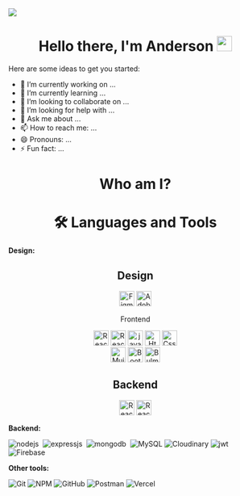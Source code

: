 

<img src="https://user-images.githubusercontent.com/94204560/220208543-a7a8c3aa-4a70-48a4-b2a1-01b3449cb0a6.gif">



<div align="center">
<h1> Hello there, I'm Anderson <img src="https://user-images.githubusercontent.com/42378118/110234147-e3259600-7f4e-11eb-95be-0c4047144dea.gif" width="30"> </h1>
</div>

Here are some ideas to get you started:


- 🔭 I’m currently working on ...
- 🌱 I’m currently learning ...
- 👯 I’m looking to collaborate on ...
- 🤔 I’m looking for help with ...
- 💬 Ask me about ...
- 📫 How to reach me: ...
- 😄 Pronouns: ...
- ⚡ Fun fact: ...


<div align="center">
<h1> Who am I? </h1>
</div>

<div align="center">
<h1> 🛠️ Languages and Tools </h1>
</div>

**Design:**

<div align="center">  
  <h2>Design</h2>
    <img src="https://img.shields.io/badge/figma-%23F24E1E.svg?style=for-the-badge&logo=figma&logoColor=white" alt="Figma" height="30" /> 
    <img src="https://img.shields.io/badge/Adobe%20XD-470137?style=for-the-badge&logo=Adobe%20XD&logoColor=#FF61F6" alt="AdobeXd" height="30" /> </div>



<div align="center">  
   <p >Frontend</p>
     <img src="https://img.shields.io/badge/React-20232A?style=for-the-badge&logo=react&logoColor=61DAFB" alt="React" height="30" /> 
     <img src="https://img.shields.io/badge/React_Router-CA4245?style=for-the-badge&logo=react-router&logoColor=white" alt="ReactRouter" height="30" />
     <img src="https://img.shields.io/badge/javascript-%23323330.svg?style=for-the-badge&logo=javascript&logoColor=%23F7DF1E" alt="javascript" height="30" />
     <img src="https://img.shields.io/badge/html5-%23E34F26.svg?style=for-the-badge&logo=html5&logoColor=white" alt="Html" height="30" />
     <img src="https://img.shields.io/badge/css3-%231572B6.svg?style=for-the-badge&logo=css3&logoColor=white" alt="Css" height="30" />
 </div>
  
 <div align="center">  
   <img src="https://img.shields.io/badge/MUI-%230081CB.svg?style=for-the-badge&logo=mui&logoColor=white" alt="Mui5" height="30" />
   <img src="https://img.shields.io/badge/bootstrap-%23563D7C.svg?style=for-the-badge&logo=bootstrap&logoColor=white" alt="Bootstrap" height="30" />
   <img src="https://img.shields.io/badge/bulma-00D0B1?style=for-the-badge&logo=bulma&logoColor=white" alt="Bulma" height="30" />
</div>


<div align="center">  
   <h2 fontSize="10px">Backend</h2>
     <img src="https://img.shields.io/badge/React-20232A?style=for-the-badge&logo=react&logoColor=61DAFB" alt="React" height="30" /> 
     <img  src="https://img.shields.io/badge/React_Router-CA4245?style=for-the-badge&logo=react-router&logoColor=white" alt="ReactRouter" height="30" />
 </div>





**Backend:**

![nodejs](https://img.shields.io/badge/Node.js-43853D?style=for-the-badge&logo=node.js&logoColor=white)&nbsp;
![expressjs](https://img.shields.io/badge/Express.js-000000?style=for-the-badge&logo=express&logoColor=white)&nbsp;
![mongodb](https://img.shields.io/badge/MongoDB-4EA94B?style=for-the-badge&logo=mongodb&logoColor=white)&nbsp;
![MySQL](https://camo.githubusercontent.com/b46e59b09c063a31380646688a68018381767a7a206547c93f896df4643671e9/68747470733a2f2f696d672e736869656c64732e696f2f62616467652f6d7973716c2d2532333030303030662e7376673f7374796c653d666f722d7468652d6261646765266c6f676f3d6d7973716c266c6f676f436f6c6f723d7768697465)
![Cloudinary](https://img.shields.io/badge/Cloudinary-blue?style=for-the-badge)
![jwt](	https://img.shields.io/badge/JWT-000000?style=for-the-badge&logo=JSON%20web%20tokens&logoColor=white)&nbsp;
![Firebase](https://img.shields.io/badge/firebase-%23039BE5.svg?style=for-the-badge&logo=firebase)

**Other tools:**

![Git](https://img.shields.io/badge/git-%23F05033.svg?style=for-the-badge&logo=git&logoColor=white)
![NPM](https://img.shields.io/badge/NPM-%23CB3837.svg?style=for-the-badge&logo=npm&logoColor=white)
![GitHub](https://img.shields.io/badge/github-%23121011.svg?style=for-the-badge&logo=github&logoColor=white)
![Postman](https://img.shields.io/badge/Postman-FF6C37?style=for-the-badge&logo=postman&logoColor=white)
![Vercel](https://img.shields.io/badge/vercel-%23000000.svg?style=for-the-badge&logo=vercel&logoColor=white)







</br>


